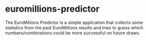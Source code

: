 euromillions-predictor
======================

The EuroMillions Predictor is a simple application that collects some statistics from the past EuroMillions results and tries to guess which numbers/combinations could be more successful on future draws. 

